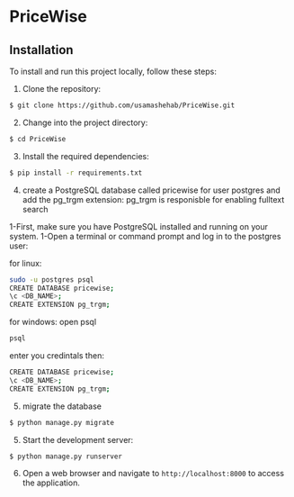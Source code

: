 # PriceWise

## Installation

To install and run this project locally, follow these steps:

1. Clone the repository:

```bash
$ git clone https://github.com/usamashehab/PriceWise.git
```

2. Change into the project directory:

```bash
$ cd PriceWise
```

3. Install the required dependencies:

```bash
$ pip install -r requirements.txt
```

4. create a PostgreSQL database called pricewise for user postgres and add the pg_trgm extension:
   pg_trgm is responisble for enabling fulltext search

1-First, make sure you have PostgreSQL installed and running on your system.
1-Open a terminal or command prompt and log in to the postgres user:

for linux:

```bash
sudo -u postgres psql
CREATE DATABASE pricewise;
\c <DB_NAME>;
CREATE EXTENSION pg_trgm;
```

for windows:
open psql

```bash
psql
```

enter you credintals then:

```bash
CREATE DATABASE pricewise;
\c <DB_NAME>;
CREATE EXTENSION pg_trgm;
```

5. migrate the database

```bash
$ python manage.py migrate
```

5. Start the development server:

```bash
$ python manage.py runserver
```

6. Open a web browser and navigate to `http://localhost:8000` to access the application.
